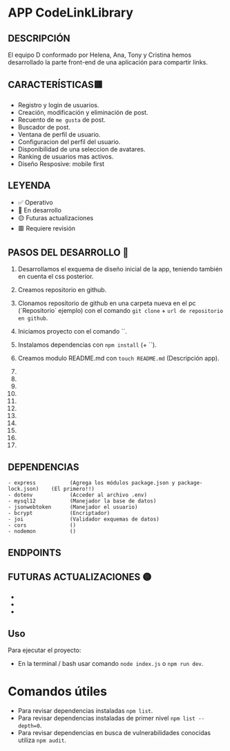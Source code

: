 # APP CodeLinkLibrary

## DESCRIPCIÓN
El equipo D conformado por Helena, Ana, Tony y Cristina hemos desarrollado la parte front-end de una aplicación para compartir links.


## CARACTERÍSTICAS🟥

- Registro y login de usuarios.
- Creación, modificación y eliminación de post.
- Recuento de `me gusta` de post.
- Buscador de post.
- Ventana de perfil de usuario.
- Configuracion del perfil del usuario.
- Disponibilidad de una seleccion de avatares.
- Ranking de usuarios mas activos.
- Diseño Resposive: mobile first


 ## LEYENDA
- ✅ Operativo
- 🔵 En desarrollo 
- 🟡 Futuras actualizaciones
- 🟥 Requiere revisión


## PASOS DEL DESARROLLO 🔵

1. Desarrollamos el exquema de diseño inicial de la app, teniendo también en cuenta el css posterior.

2. Creamos repositorio en github. 
   
3. Clonamos repositorio de github en una carpeta nueva en el pc (´Repositorio´ ejemplo) con el comando `git clone` + `url de repositorio en github`.
   
4. Iniciamos proyecto con el comando ``.
   
5. Instalamos dependencias con `npm install` (+ ``).

6. Creamos modulo README.md con `touch README.md` (Descripción app).

7. 
 
8. 

9. 

10.

11. 

12. 

13.

14. 

15. 

16. 

17.

## DEPENDENCIAS 

    - express           (Agrega los módulos package.json y package-lock.json)    (El primero!!)
    - dotenv            (Acceder al archivo .env)
    - mysql12           (Manejador la base de datos)
    - jsonwebtoken      (Manejador el usuario)
    - bcrypt            (Encriptador)
    - joi               (Validador exquemas de datos)
    - cors              ()
    - nodemon           ()
    

## ENDPOINTS 

## FUTURAS ACTUALIZACIONES 🟡
  -
  -
  -

## Uso
Para ejecutar el proyecto:

- En la terminal / bash usar comando `node index.js` o `npm run dev`.


# Comandos útiles

- Para revisar dependencias instaladas `npm list`.
- Para revisar dependencias instaladas de primer nivel `npm list --depth=0`. 
- Para revisar dependencias en busca de vulnerabilidades conocidas utiliza `npm audit`.

